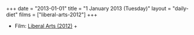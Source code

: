 +++
date = "2013-01-01"
title = "1 January 2013 (Tuesday)"
layout = "daily-diet"
films = ["liberal-arts-2012"]
+++


* Film: [Liberal Arts (2012)](/films/liberal-arts-2012) +